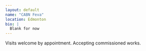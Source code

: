 ```yaml
---
layout: default
name: "CABN Feva"
location: Edmonton
bio: |
  Blank for now
---
```

Visits welcome by appointment. Accepting commissioned works.
